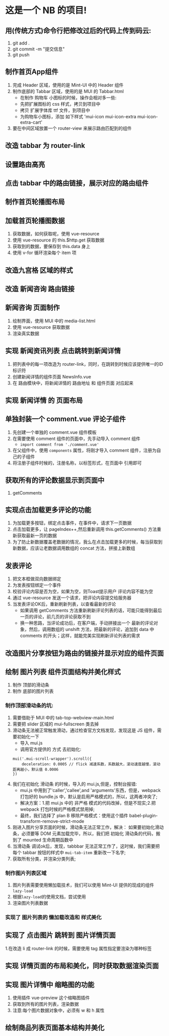 # 这是一个 NB 的项目!

## 用(传统方式)命令行把修改过后的代码上传到码云:
1. git add .
2. git commit -m "提交信息"
3. git push

## 制作首页App组件
1. 完成 Header 区域，使用的是 Mint-UI 中的 Header 组件
2. 制作底部的 Tabbar 区域，使用的是 MUI 的 Tabbar.html
    + 在制作 购物车 小图标的时候，操作会相对多一些:
    + 先把扩展图标的 css 样式，拷贝到项目中
    + 拷贝 扩展字体库 ttf 文件，到项目中
    + 为购物车小图标，添加 如下样式 'mui-icon mui-icon-extra mui-icon-extra-cart'
3. 要在中间区域放置一个 router-view 来展示路由匹配到的组件

## 改造 tabbar 为 router-link

## 设置路由高亮

## 点击 tabbar 中的路由链接，展示对应的路由组件

## 制作首页轮播图布局

## 加载首页轮播图数据
1. 获取数据，如何获取呢，使用 vue-resource
2. 使用 vue-resource 的 this.$http.get 获取数据
3. 获取到的数据，要保存到 this.data 身上
4. 使用 v-for 循环渲染每个 item 项

## 改造九宫格 区域的样式

## 改造 新闻咨询 路由链接

## 新闻咨询 页面制作
1. 绘制界面，使用 MUI 中的 media-list.html
2. 使用 vue-resource 获取数据
3. 渲染真实数据

## 实现 新闻资讯列表 点击跳转到新闻详情
1. 把列表中的每一项改造为 router-link，同时，在跳转到时候应该提供唯一的ID标识符
2. 创建新闻详情的组件页面 NewsInfo.vue
3. 在 路由模块中，将新闻详情的 路由地址 和 组件页面 对应起来

## 实现 新闻详情 的 页面布局 

## 单独封装一个 comment.vue 评论子组件
1. 先创建一个单独的 comment.vue 组件模板
2. 在需要使用 comment 组件的页面中，先手动导入 comment 组件
    + `import comment from './comment.vue'`
3. 在父组件中，使用 `components` 属性，将刚才导入 comment 组件，注册为自己的子组件
4. 将注册子组件时候的，注册名称，以标签形式，在页面中 引用即可

## 获取所有的评论数据显示到页面中
1. getComments

## 实现点击加载更多评论的功能
1. 为加载更多按钮，绑定点击事件，在事件中，请求下一页数据
2. 点击加载更多，让 pageIndex++,然后重新调用 this.getComments() 方法重新获取最新一页的数据
3. 为了防止新数据覆盖老数据的情况，我么在点击加载更多的时候，每当获取到新数据，应该让老数据调用数组的 concat 方法，拼接上新数组

## 发表评论
1. 把文本框做双向数据绑定
2. 为发表按钮绑定一个事件
3. 校验评论内容是否为空，如果为空，则Toast提示用户 评论内容不能为空
4. 通过 vue-resource 发送一个请求，把评论内容提交给服务器
5. 当发表评论OK后，重新刷新列表，以查看最新的评论
    + 如果调用 getComments 方法重新刷新评论列表的话，可能只能得到最后一页的评论，前几页的评论获取不到
    + 换一种思路，当评论成功后，在客户端，手动拼接出一个 最新的评论对象，然后，调用数组的 unshift 方法，把最新的评论，追加到 data 中 comments 的开头；这样，就能完美实现刷新评论列表的需求

## 改造图片分享按钮为路由的链接并显示对应的组件页面 

## 绘制 图片列表 组件页面结构并美化样式
1. 制作 顶部的滑动条
2. 制作 底部的图片列表
### 制作顶部滑动条的坑:
1. 需要借助于 MUI 中的 tab-top-webview-main.html
2. 需要把 slider 区域的 mui-fullscreen 类去掉
3. 滑动条无法被正常触发滑动，通过检查官方文档发现，发现这是 JS 组件，需要初始化一下
    + 导入 mui.js
    + 调用官方提供的 方式 去初始化:
    ```
    mui('.mui-scroll-wrapper').scroll({
        deceleration: 0.0005 // flick 减速系数，系数越大，滚动速度越慢，滚动距离越小，默认值 0.0006
    })
    ```
4. 我们在初始化 滑动条 的时候，导入的 mui.js,但是，控制台报错:
    + mui.js 中用到了'caller','callee',and 'arguments'东西，但是，webpack 打包好的 bundle.js 中，默认是启用严格模式的，所以，这两者冲突了;
    + 解决方案：1.把 mui.js 中的 非严格 模式的代码改掉，但是不现实;2.把 webpack 打包时候的严格模式禁用掉;
    + 最终，我们选择了 plan B 移除严格模式：使用这个插件 babel-plugin-transform-remove-strict-mode
5. 刚进入图片分享页面的时候，滑动条无法正常工作，解决： 如果要初始化滑动条，必须要等 DOM 元素加载完毕，所以，我们把 初始化 滑动条的代码，搬到了 mounted 生命周期函数中
6. 当滑动条 调试ok后，发现，tabbbar 无法正常工作了，这时候，我们需要把每个 tabbar 按钮的样式中 `mui-tab-item` 重新改一下名字;
7. 获取所有分类，并渲染分类列表;

### 制作图片列表区域
1. 图片列表需要使用懒加载技术，我们可以使用 Mint-UI 提供的现成的组件 `lazy-load`
2. 根据`lazy-load`的使用文档，尝试使用
3. 渲染图片列表数据

### 实现了 图片列表的 懒加载改造和 样式美化

## 实现了 点击图片 跳转到 图片详情页面
1.在改造 li 成 router-link 的时候，需要使用 tag 属性指定要渲染为哪种标签

## 实现 详情页面的布局和美化，同时获取数据渲染页面

## 实现 图片详情中 缩略图的功能
1. 使用插件 vue-preview 这个缩略图插件
2. 获取到所有的图片列表，渲染数据
3. 注意:每个图片数据对象中，必须有 w 和 h 属性

## 绘制商品列表页面基本结构并美化